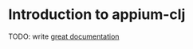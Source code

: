 # Introduction to appium-clj

TODO: write [great documentation](http://jacobian.org/writing/great-documentation/what-to-write/)
